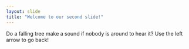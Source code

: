 ```yaml
---
layout: slide
title: "Welcome to our second slide!"
---
```

Do a falling tree make a sound if nobody is around to hear it?
Use the left arrow to go back!
